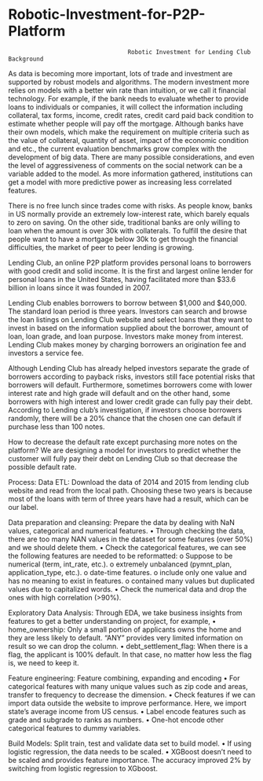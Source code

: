 # Robotic-Investment-for-P2P-Platform 

                                      Robotic Investment for Lending Club Background

As data is becoming more important, lots of trade and investment are supported by robust models and algorithms. The modern investment more relies on models with a better win rate than intuition, or we call it financial technology. For example, if the bank needs to evaluate whether to provide loans to individuals or companies, it will collect the information including collateral, tax forms, income, credit rates, credit card paid back condition to estimate whether people will pay off the mortgage. Although banks have their own models, which make the requirement on multiple criteria such as the value of collateral, quantity of asset, impact of the economic condition and etc., the current evaluation benchmarks grow complex with the development of big data. There are many possible considerations, and even the level of aggressiveness of comments on the social network can be a variable added to the model. As more information gathered, institutions can get a model with more predictive power as increasing less correlated features.

There is no free lunch since trades come with risks. As people know, banks in US normally provide an extremely low-interest rate, which barely equals to zero on saving. On the other side, traditional banks are only willing to loan when the amount is over 30k with collaterals. To fulfill the desire that people want to have a mortgage below 30k to get through the financial difficulties, the market of peer to peer lending is growing.

Lending Club, an online P2P platform provides personal loans to borrowers with good credit and solid income. It is the first and largest online lender for personal loans in the United States, having facilitated more than $33.6 billion in loans since it was founded in 2007.

Lending Club enables borrowers to borrow between $1,000 and $40,000. The standard loan period is three years. Investors can search and browse the loan listings on Lending Club website and select loans that they want to invest in based on the information supplied about the borrower, amount of loan, loan grade, and loan purpose. Investors make money from interest. Lending Club makes money by charging borrowers an origination fee and investors a service fee.

Although Lending Club has already helped investors separate the grade of borrowers according to payback risks, investors still face potential risks that borrowers will default. Furthermore, sometimes borrowers come with lower interest rate and high grade will default and on the other hand, some borrowers with high interest and lower credit grade can fully pay their debt. According to Lending club’s investigation, if investors choose borrowers randomly, there will be a 20% chance that the chosen one can default if purchase less than 100 notes. 

How to decrease the default rate except purchasing more notes on the platform? We are designing a model for investors to predict whether the customer will fully pay their debt on Lending Club so that decrease the possible default rate. 

Process:
Data ETL: 
Download the data of 2014 and 2015 from lending club website and read from the local path. Choosing these two years is because most of the loans with term of three years have had a result, which can be our label. 

Data preparation and cleansing: 
Prepare the data by dealing with NaN values, categorical and numerical features. 
•	Through checking the data, there are too many NAN values in the dataset for some features (over 50%) and we should delete them. 
•	Check the categorical features, we can see the following features are needed to be reformatted:
o	Suppose to be numerical (term, int_rate, etc.). 
o	extremely unbalanced (pymnt_plan, application_type, etc.).
o	date-time features.
o	include only one value and has no meaning to exist in features.
o	contained many values but duplicated values due to capitalized words.
•	Check the numerical data and drop the ones with high correlation (>90%).

Exploratory Data Analysis: 
Through EDA, we take business insights from features to get a better understanding on project, for example,
•	home_ownership: Only a small portion of applicants owns the home and they are less likely to default. “ANY” provides very limited information on result so we can drop the column. 
•	debt_settlement_flag: When there is a flag, the applicant is 100% default. In that case, no matter how less the flag is, we need to keep it. 

Feature engineering: Feature combining, expanding and encoding
•	For categorical features with many unique values such as zip code and areas, transfer to frequency to decrease the dimension.
•	Check features if we can import data outside the website to improve performance. Here, we import state’s average income from US census.
•	Label encode features such as grade and subgrade to ranks as numbers.
•	One-hot encode other categorical features to dummy variables.

Build Models:
Split train, test and validate data set to build model. 
•	If using logistic regression, the data needs to be scaled. 
•	XGBoost doesn’t need to be scaled and provides feature importance.
The accuracy improved 2% by switching from logistic regression to XGboost.  







